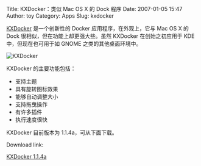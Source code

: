 Title: KXDocker：类似 Mac OS X 的 Dock 程序
Date: 2007-01-05 15:47
Author: toy
Category: Apps
Slug: kxdocker

[KXDocker](http://www.xiaprojects.com/www/prodotti/kxdocker/)
是一个创新性的 Docker 应用程序，在外观上，它与 Mac OS X 的 Dock
很相似，但在功能上却更强大些。虽然 KXDocker 在创始之初应用于 KDE
中，但现在也可用于如 GNOME 之类的其他桌面环境中。

![KXDocker](http://i.linuxtoy.org/i/2007/01/kxdocker.jpg)

KXDocker 的主要功能包括：

-   支持主题
-   具有旋转图标效果
-   能够自动调整大小
-   支持拖曳操作
-   有许多插件
-   执行速度很快

KXDocker 目前版本为 1.1.4a，可从下面下载。

Download link:

[KXDocker
1.1.4a](http://www.xiaprojects.com/www/prodotti/kxdocker/main.php?action=download)
